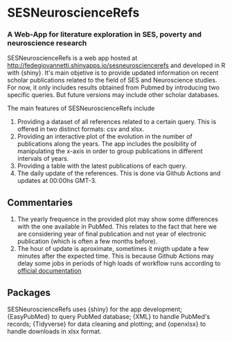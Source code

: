# SESNeuroscienceRefs
### A Web-App for literature exploration in SES, poverty and neuroscience research

SESNeuroscienceRefs is a web app hosted at http://fedegiovannetti.shinyapps.io/sesneurosciencerefs and developed in R with {shiny}. It's main objetive is to provide updated information on recent scholar publications related to the field of SES and Neuroscience studies. For now, it only includes results obtained from Pubmed by introducing two specific queries. But future versions may include other scholar databases.

The main features of SESNeuroscienceRefs include
1. Providing a dataset of all references related to a certain query. This is offered in two distinct formats: csv and xlsx.  
2. Providing an interactive plot of the evolution in the number of publications along the years. The app includes the posibility of manipulating the x-axis in order to group publications in different intervals of years.
3. Providing a table with the latest publications of each query.
4. The daily update of the references. This is done via Github Actions and updates at 00:00hs GMT-3.

## Commentaries

1. The yearly frequence in the provided plot may show some differences with the one available in PubMed. This relates to the fact that here we are considering year of final publication and not year of electronic publication (which is often a few months before).
2. The hour of update is aproximate, sometimes it migth update a few minutes after the expected time. This is because Github Actions may delay some jobs in periods of high loads of workflow runs according to [official documentation](https://docs.github.com/en/actions/using-workflows/events-that-trigger-workflows#schedule)

## Packages

SESNeuroscienceRefs uses {shiny} for the app development; {EasyPubMed} to query PubMed database; {XML} to handle PubMed's records; {Tidyverse} for data cleaning and plotting; and {openxlsx} to handle downloads in xlsx format. 

